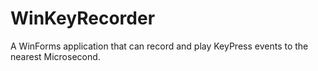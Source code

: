 # WinKeyRecorder
 
A WinForms application that can record and play KeyPress events to the nearest Microsecond.
